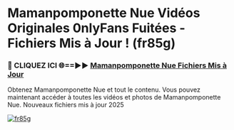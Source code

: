 # Mamanpomponette Nue Vidéos Originales 0nlyFans Fuitées - Fichiers Mis à Jour ! (fr85g)

<h3>🔴 CLIQUEZ ICI 🌐==►► <a href="https://tinyurl.com/2pmr4ezf" rel="nofollow">Mamanpomponette Nue Fichiers Mis à Jour</a></h3>

Obtenez Mamanpomponette Nue et tout le contenu. Vous pouvez maintenant accéder à toutes les vidéos et photos de Mamanpomponette Nue. Nouveaux fichiers mis à jour 2025

[![fr85g](https://i.imgur.com/6SNvagu.gif)](https://tinyurl.com/2pmr4ezf)
